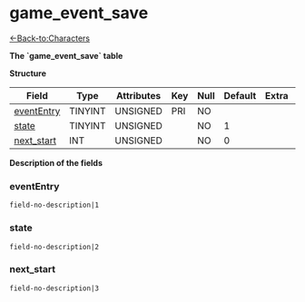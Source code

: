 # game\_event\_save

[<-Back-to:Characters](database-characters.md)

**The \`game\_event\_save\` table**

**Structure**

| Field           | Type    | Attributes | Key | Null | Default | Extra | Comment |
| --------------- | ------- | ---------- | --- | ---- | ------- | ----- | ------- |
| [eventEntry][1] | TINYINT | UNSIGNED   | PRI | NO   |         |       |         |
| [state][2]      | TINYINT | UNSIGNED   |     | NO   | 1       |       |         |
| [next_start][3] | INT     | UNSIGNED   |     | NO   | 0       |       |         |

[1]: #evententry
[2]: #state
[3]: #next_start

**Description of the fields**

### eventEntry

`field-no-description|1`

### state

`field-no-description|2`

### next\_start

`field-no-description|3`